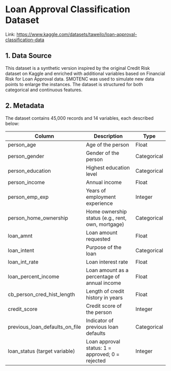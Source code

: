 # Loan Approval Classification Dataset
Link: https://www.kaggle.com/datasets/taweilo/loan-approval-classification-data
## 1. Data Source

This dataset is a synthetic version inspired by the original Credit Risk dataset on Kaggle and enriched with additional variables based on Financial Risk for Loan Approval data. SMOTENC was used to simulate new data points to enlarge the instances. The dataset is structured for both categorical and continuous features.

## 2. Metadata

The dataset contains 45,000 records and 14 variables, each described below:

| Column | Description | Type |
|--------|-------------|------|
| person_age | Age of the person | Float |
| person_gender | Gender of the person | Categorical |
| person_education | Highest education level | Categorical |
| person_income | Annual income | Float |
| person_emp_exp | Years of employment experience | Integer |
| person_home_ownership | Home ownership status (e.g., rent, own, mortgage) | Categorical |
| loan_amnt | Loan amount requested | Float |
| loan_intent | Purpose of the loan | Categorical |
| loan_int_rate | Loan interest rate | Float |
| loan_percent_income | Loan amount as a percentage of annual income | Float |
| cb_person_cred_hist_length | Length of credit history in years | Float |
| credit_score | Credit score of the person | Integer |
| previous_loan_defaults_on_file | Indicator of previous loan defaults | Categorical |
| loan_status (target variable) | Loan approval status: 1 = approved; 0 = rejected | Integer |
